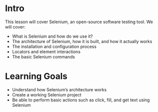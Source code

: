 # Intro
This lesson will cover Selenium, an open-source software testing tool.
We will cover: 
- What is Selenium and how do we use it?
- The architecture of Selenium, how it is built, and how it actually works
- The installation and configuration process
- Locators and element interactions
- The basic Selenium commands

# Learning Goals
- Understand how Selenium’s architecture works
- Create a working Selenium project
- Be able to perform basic actions such as click, fill, and get text using Selenium